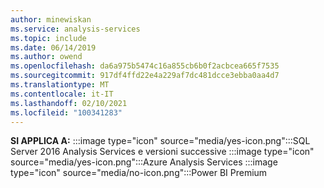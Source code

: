 ```yaml
---
author: minewiskan
ms.service: analysis-services
ms.topic: include
ms.date: 06/14/2019
ms.author: owend
ms.openlocfilehash: da6a975b5474c16a855cb6b0f2acbcea665f7535
ms.sourcegitcommit: 917df4ffd22e4a229af7dc481dcce3ebba0aa4d7
ms.translationtype: MT
ms.contentlocale: it-IT
ms.lasthandoff: 02/10/2021
ms.locfileid: "100341283"
---
```

**SI APPLICA A:** :::image type="icon" source="media/yes-icon.png":::SQL Server 2016 Analysis Services e versioni successive :::image type="icon" source="media/yes-icon.png":::Azure Analysis Services :::image type="icon" source="media/no-icon.png":::Power BI Premium